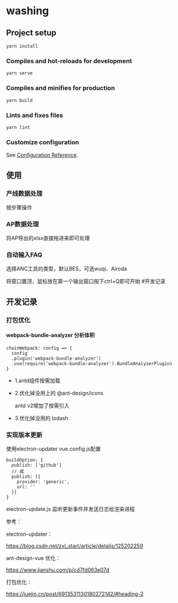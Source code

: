 # washing

## Project setup
```
yarn install
```

### Compiles and hot-reloads for development
```
yarn serve
```

### Compiles and minifies for production
```
yarn build
```

### Lints and fixes files
```
yarn lint
```

### Customize configuration
See [Configuration Reference](https://cli.vuejs.org/config/).

## 使用

### 产线数据处理

按步骤操作

### AP数据处理

将AP导出的xlsx直接拖进来即可处理

### 自动输入FAQ

选择ANC工具的类型，默认BES，可选wuqi、Airoda

将窗口置顶，鼠标放在第一个输出窗口按下ctrl+Q即可开始
#开发记录

## 开发记录

### 打包优化 

#### webpack-bundle-analyzer 分析体积
```
chainWebpack: config => {
  config
  .plugin('webpack-bundle-analyzer')
  .use(require('webpack-bundle-analyzer').BundleAnalyzerPlugin)
}
```
- 1.antd组件按需加载

- 2.优化掉没用上的 @ant-design/icons

    antd v2增加了按需引入

- 3.优化掉没用的 lodash

### 实现版本更新

使用electron-updater
vue.config.js配置
```
buildOption: {
  publish: ['github']
  // 或
  publish: [{
    provider: 'generic',
    url: ''
  }]
}
```

electron-update.js 监听更新事件并发送日志给渲染进程


参考：

electron-updater：

https://blog.csdn.net/zxl_start/article/details/125202259

ant-design-vue 优化：

https://www.jianshu.com/p/cd7fd063e07d 
    
打包优化：

https://juejin.cn/post/6913531130180272142/#heading-2
